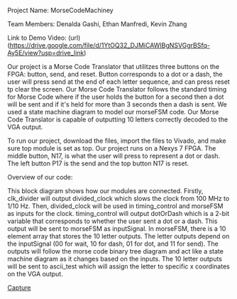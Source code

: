 Project Name: MorseCodeMachiney

Team Members: Denalda Gashi, Ethan Manfredi, Kevin Zhang

Link to Demo Video: (url)(https://drive.google.com/file/d/1YtOQ32_DJMiCAWIBgNSVGgrBSfq-Ay5E/view?usp=drive_link)

Our project is a Morse Code Translator that utilitzes three buttons on the FPGA: button, send, and reset. Button corresponds to a dot or a dash, the user will press send at the end of each letter sequence, and can press reset tp clear the screen. Our Morse Code Translator follows the standard timing for Morse Code where if the user holds the button for a second then a dot will be sent and if it's held for more than 3 seconds then a dash is sent. We used a state machine diagram to model our morseFSM code. Our Morse Code Translator is capable of outputting 10 letters correctly decoded to the VGA output.

To run our project, download the files, import the files to Vivado, and make sure top module is set as top. Our project runs on a Nexys 7 FPGA. The middle button, N17, is what the user will press to represent a dot or dash. The left button P17 is the send and the top button N17 is reset.

Overview of our code:

This block diagram shows how our modules are connected. Firstly, clk_divider will output divided_clock which slows the clock from 100 MHz to 1/10 Hz. Then, divided_clock will be used in timing_control and morseFSM as inputs for the clock. timing_control will output dotOrDash which is a 2-bit variable that corresponds to whether the user sent a dot or a dash. This output will be sent to morseFSM as inputSignal. In morseFSM, there is a 10 element array that stores the 10 letter outputs. The letter outputs depend on the inputSignal (00 for wait, 10 for dash, 01 for dot, and 11 for send). The outputs will follow the morse code binary tree diagram and act like a state machine diagram as it changes based on the inputs. The 10 letter outputs will be sent to ascii_test which will assign the letter to specific x coordinates on the VGA output.


[Capture](https://github.com/user-attachments/assets/016d6a46-17f0-4183-a6f0-047ab986ea58)
